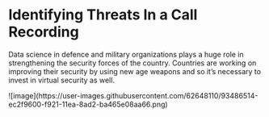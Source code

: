 # **Identifying Threats In a Call Recording**
<p>Data science in defence and military organizations plays a huge role in strengthening the security forces of the country. Countries are working on improving their security by using new age weapons and so it’s necessary to invest in virtual security as well. 
  </p>
  ![image](https://user-images.githubusercontent.com/62648110/93486514-ec2f9600-f921-11ea-8ad2-ba465e08aa66.png)

